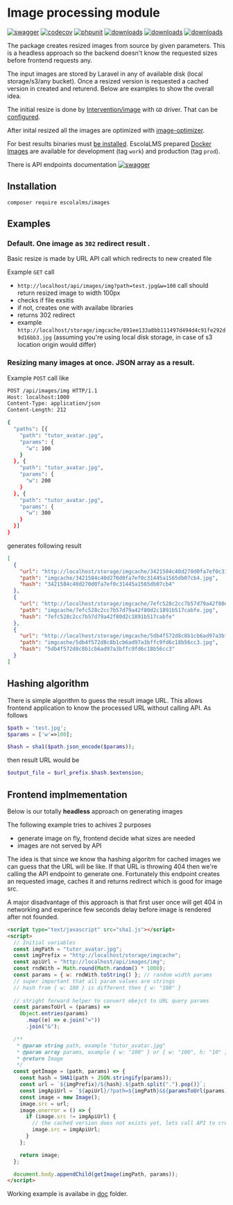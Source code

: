 # Image processing module

[![swagger](https://img.shields.io/badge/documentation-swagger-green)](https://escolalms.github.io/Images/)
[![codecov](https://codecov.io/gh/EscolaLMS/Images/branch/main/graph/badge.svg?token=NRAN4R8AGZ)](https://codecov.io/gh/EscolaLMS/Images)
[![phpunit](https://github.com/EscolaLMS/Images/actions/workflows/test.yml/badge.svg)](https://github.com/EscolaLMS/Courses/actions/workflows/test.yml)
[![downloads](https://img.shields.io/packagist/dt/escolalms/images)](https://packagist.org/packages/escolalms/images)
[![downloads](https://img.shields.io/packagist/v/escolalms/images)](https://packagist.org/packages/escolalms/images)
[![downloads](https://img.shields.io/packagist/l/escolalms/images)](https://packagist.org/packages/escolalms/images)

The package creates resized images from source by given parameters. This is a headless approach so the backend doesn't know the requested sizes before frontend requests any. 

The input images are stored by Laravel in any of available disk (local storage/s3/any bucket). Once a resized version is requested a cached version in created and returend. Below are examples to show the overall idea. 

The initial resize is done by [Intervention/image](https://github.com/Intervention/image) with `GD` driver. That can be [configured](http://image.intervention.io/getting_started/configuration). 

After inital resized all the images are optimized with [image-optimizer](https://packagist.org/packages/spatie/image-optimizer).

For best results binaries must [be installed](https://github.com/spatie/image-optimizer#optimization-tools). EscolaLMS prepared [Docker Images](https://hub.docker.com/r/escolalms/php) are available for development (tag `work`) and production (tag `prod`).

There is API endpoints documentation [![swagger](https://img.shields.io/badge/documentation-swagger-green)](https://escolalms.github.io/Images/)

## Installation

`composer require escolalms/images`

## Examples

### Default. One image as `302` redirect result . 

Basic resize is made by URL API call which redirects to new created file 

Example `GET` call 

- `http://localhost/api/images/img?path=test.jpg&w=100` call should return resized image to width 100px
- checks if file exsitis 
- if not, creates one with availabe libraries 
- returns 302 redirect 
- example `http://localhost/storage/imgcache/891ee133a8bb111497d494d4c91fe292d9d16bb3.jpg` (assuming you're using local disk storage, in case of s3 location origin would differ)

### Resizing many images at once. JSON array as a result. 

Example `POST` call like 

```bash
POST /api/images/img HTTP/1.1
Host: localhost:1000
Content-Type: application/json
Content-Length: 212

{
  "paths": [{
    "path": "tutor_avatar.jpg",
    "params": {
      "w": 100
    }
  }, {
    "path": "tutor_avatar.jpg",
    "params": {
      "w": 200
    }
  }, {
    "path": "tutor_avatar.jpg",
    "params": {
      "w": 300
    }
  }]
} 
```

generates following result

```json
[
  {
    "url": "http://localhost/storage/imgcache/3421584c40d270d0fa7ef0c31445a1565db07cb4.jpg",
    "path": "imgcache/3421584c40d270d0fa7ef0c31445a1565db07cb4.jpg",
    "hash": "3421584c40d270d0fa7ef0c31445a1565db07cb4"
  },
  {
    "url": "http://localhost/storage/imgcache/7efc528c2cc7b57d79a42f80d2c1891b517cabfe.jpg",
    "path": "imgcache/7efc528c2cc7b57d79a42f80d2c1891b517cabfe.jpg",
    "hash": "7efc528c2cc7b57d79a42f80d2c1891b517cabfe"
  },
  {
    "url": "http://localhost/storage/imgcache/5db4f572d8c8b1cb6ad97a3bffc9fd6c18b56cc3.jpg",
    "path": "imgcache/5db4f572d8c8b1cb6ad97a3bffc9fd6c18b56cc3.jpg",
    "hash": "5db4f572d8c8b1cb6ad97a3bffc9fd6c18b56cc3"
  }
] 
```

## Hashing algorithm 

There is simple algorithm to guess the result image URL. This allows frontend application to know the processed URL without calling API. As follows 

```php 
$path = 'test.jpg';
$params = ['w'=>100];

$hash = sha1($path.json_encode($params));
```

then result URL would be  

```php
$output_file = $url_prefix.$hash.$extension;
```

## Frontend implmementation 

Below is our totally **headless** approach on generating images 

The following example tries to achives 2 purposes 
- generate image on fly, frontend decide what sizes are needed
- images are not served by API 

The idea is that since we know tha hashing algoritm for cached images we can guess that the URL will be like. 
If that URL is throwing 404 then we're calling the API endpoint to generate one. 
Fortunately this endpoint creates an requested image, caches it and returns redirect which is good for image src. 

A major disadvantage of this approach is that first user once will get 404 in networking and experince few seconds delay before image is rendered after not founded. 

```html
<script type="text/javascript" src="sha1.js"></script>
<script>
  // Initial variables 
  const imgPath = "tutor_avatar.jpg";
  const imgPrefix = "http://localhost/storage/imgcache";
  const apiUrl = "http://localhost/api/images/img";
  const rndWith = Math.round(Math.random() * 1000);
  const params = { w: rndWith.toString() }; // random width params
  // super important that all param values are strings 
  // hash from { w: 100 } is different then { w: "100" }
			
  // stright forward helper to convert obejct to URL query params 
  const paramsToUrl = (params) =>
    Object.entries(params)
      .map((e) => e.join("="))
      .join("&");

  /** 
   * @param string path, example "tutor_avatar.jpg"
   * @param array params, example { w: "100" } or { w: "100", h: "10" }
   * @return Image 
   */ 
  const getImage = (path, params) => {
    const hash = SHA1(path + JSON.stringify(params));
    const url = `${imgPrefix}/${hash}.${path.split(".").pop()}`;
    const imgApiUrl = `${apiUrl}/?path=${imgPath}&${paramsToUrl(params)}`;
    const image = new Image();
    image.src = url;
    image.onerror = () => {
      if (image.src != imgApiUrl) {
        // the cached version does not exists yet, lets call API to create one and redirect.
        image.src = imgApiUrl;
      }
    };

    return image;
  };

  document.body.appendChild(getImage(imgPath, params));
</script> 
```

Working example is availabe in [doc](doc) folder. 